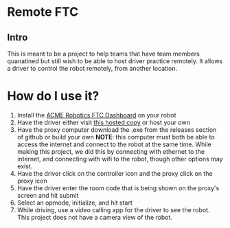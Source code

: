 # Remote FTC
## Intro
This is meant to be a project to help teams that have team members quanatined but still wish to be able to host driver practice remotely. It allows a driver to control the robot remotely, from another location.
# How do I use it?
1. Install the [ACME Robotics FTC Dashboard](https://acmerobotics.github.io/ftc-dashboard/gettingstarted) on your robot
2. Have the driver either visit [this hosted copy](https://remoteftc.lavallee.one) or host your own
3. Have the proxy computer download the .exe from the releases section of github or build your own **NOTE**: this computer must both be able to access the internet and connect to the robot at the same time. While making this project, we did this by connecting with ethernet to the internet, and connecting with wifi to the robot, though other options may exist.
4. Have the driver click on the controller icon and the proxy click on the proxy icon
5. Have the driver enter the room code that is being shown on the proxy's screen and hit submit
6. Select an opmode, initialize, and hit start
7. While driving, use a video calling app for the driver to see the robot. This project does not have a camera view of the robot.
